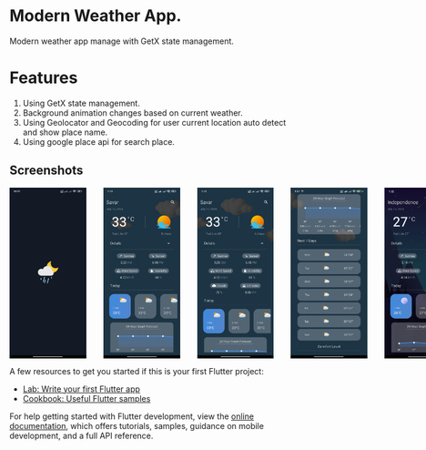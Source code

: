 # Modern Weather App.

Modern weather app manage with GetX state management.

# Features

<ol>
    <li>
        Using GetX state management.
    </li>
    <li>
        Background animation changes based on current weather.
    </li>
    <li>
        Using Geolocator and Geocoding for user current location auto detect and show place name.
    </li>
    <li>
        Using google place api for search place.
    </li>
</ol>

## Screenshots

<div style="display:flex">
    <img src="screenshots/sc01.jpg" alt="Home Screen" width="150" height="300" style="margin-right: 30px;">
    <img src="screenshots/sc02.jpg" alt="Home Screen" width="150" height="300" style="margin-right: 30px;">
    <img src="screenshots/sc03.jpg" alt="Home Screen" width="150" height="300" style="margin-right: 30px;">
    <img src="screenshots/sc04.jpg" alt="Home Screen" width="150" height="300" style="margin-right: 30px;">
    <img src="screenshots/sc05.jpg" alt="Home Screen" width="150" height="300" style="margin-right: 30px;">
    <img src="screenshots/sc06.jpg" alt="Home Screen" width="150" height="300" style="margin-right: 30px;">
    <img src="screenshots/sc07.jpg" alt="Home Screen" width="150" height="300" style="margin-right: 30px;">
    <img src="screenshots/sc08.jpg" alt="Home Screen" width="150" height="300" style="margin-right: 30px;">
    <img src="screenshots/sc09.jpg" alt="Home Screen" width="150" height="300" style="margin-right: 30px;">
</div>

A few resources to get you started if this is your first Flutter project:

- [Lab: Write your first Flutter app](https://docs.flutter.dev/get-started/codelab)
- [Cookbook: Useful Flutter samples](https://docs.flutter.dev/cookbook)

For help getting started with Flutter development, view the
[online documentation](https://docs.flutter.dev/), which offers tutorials,
samples, guidance on mobile development, and a full API reference.
